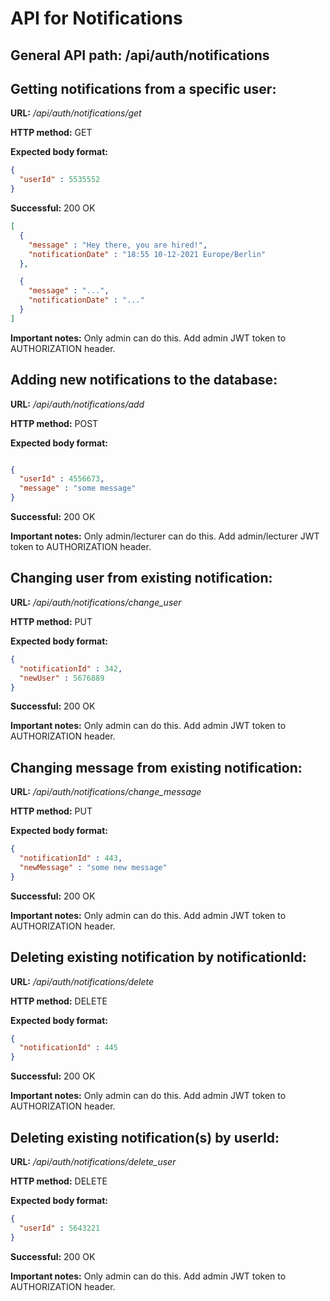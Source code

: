 # API for Notifications

## General API path: /api/auth/notifications


## Getting notifications from a specific user:

**URL:** */api/auth/notifications/get*

**HTTP method:** GET

**Expected body format:**

```json
{
  "userId" : 5535552
}
```

**Successful:** 200 OK

```json
[
  {
    "message" : "Hey there, you are hired!",
    "notificationDate" : "18:55 10-12-2021 Europe/Berlin"
  },

  {
    "message" : "...",
    "notificationDate" : "..."
  }
]
```

**Important notes:** Only admin can do this. Add admin JWT token to AUTHORIZATION header.


## Adding new notifications to the database:

**URL:** */api/auth/notifications/add*

**HTTP method:** POST

**Expected body format:**

```json

{
  "userId" : 4556673,
  "message" : "some message"
}
```

**Successful:** 200 OK

**Important notes:** Only admin/lecturer can do this. Add admin/lecturer JWT token to AUTHORIZATION header.


## Changing user from existing notification:

**URL:** */api/auth/notifications/change_user*

**HTTP method:** PUT

**Expected body format:**

```json
{
  "notificationId" : 342,
  "newUser" : 5676889
}
```

**Successful:** 200 OK

**Important notes:** Only admin can do this. Add admin JWT token to AUTHORIZATION header.


## Changing message from existing notification:

**URL:** */api/auth/notifications/change_message*

**HTTP method:** PUT

**Expected body format:**

```json
{
  "notificationId" : 443,
  "newMessage" : "some new message"
}
```

**Successful:** 200 OK

**Important notes:** Only admin can do this. Add admin JWT token to AUTHORIZATION header.


## Deleting existing notification by notificationId:

**URL:** */api/auth/notifications/delete*

**HTTP method:** DELETE

**Expected body format:**

```json
{
  "notificationId" : 445
}
```
**Successful:** 200 OK

**Important notes:** Only admin can do this. Add admin JWT token to AUTHORIZATION header.


## Deleting existing notification(s) by userId:

**URL:** */api/auth/notifications/delete_user*

**HTTP method:** DELETE

**Expected body format:**

```json
{
  "userId" : 5643221
}
```

**Successful:** 200 OK

**Important notes:** Only admin can do this. Add admin JWT token to AUTHORIZATION header.


